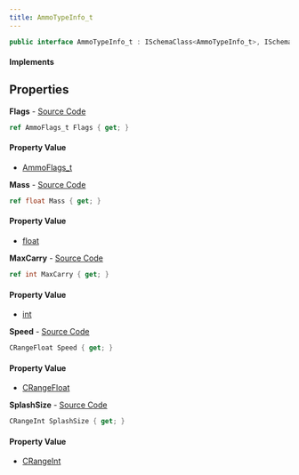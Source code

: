 ```yaml
---
title: AmmoTypeInfo_t
---
```


```csharp
public interface AmmoTypeInfo_t : ISchemaClass<AmmoTypeInfo_t>, ISchemaField, ISchemaClass, INativeHandle
```

#### Implements

## Properties

**Flags** - [Source Code](https://github.com/swiftly-solution/swiftlys2/blob/master/managed/src/SwiftlyS2.Generated/Schemas/Interfaces/AmmoTypeInfo_t.cs#L20)

```csharp
ref AmmoFlags_t Flags { get; }
```

#### Property Value

- [AmmoFlags_t](/docs/api/shared/schemadefinitions/ammoflags_t)

**Mass** - [Source Code](https://github.com/swiftly-solution/swiftlys2/blob/master/managed/src/SwiftlyS2.Generated/Schemas/Interfaces/AmmoTypeInfo_t.cs#L22)

```csharp
ref float Mass { get; }
```

#### Property Value

- [float](https://learn.microsoft.com/dotnet/api/system.single)

**MaxCarry** - [Source Code](https://github.com/swiftly-solution/swiftlys2/blob/master/managed/src/SwiftlyS2.Generated/Schemas/Interfaces/AmmoTypeInfo_t.cs#L16)

```csharp
ref int MaxCarry { get; }
```

#### Property Value

- [int](https://learn.microsoft.com/dotnet/api/system.int32)

**Speed** - [Source Code](https://github.com/swiftly-solution/swiftlys2/blob/master/managed/src/SwiftlyS2.Generated/Schemas/Interfaces/AmmoTypeInfo_t.cs#L24)

```csharp
CRangeFloat Speed { get; }
```

#### Property Value

- [CRangeFloat](/docs/api/shared/schemadefinitions/crangefloat)

**SplashSize** - [Source Code](https://github.com/swiftly-solution/swiftlys2/blob/master/managed/src/SwiftlyS2.Generated/Schemas/Interfaces/AmmoTypeInfo_t.cs#L18)

```csharp
CRangeInt SplashSize { get; }
```

#### Property Value

- [CRangeInt](/docs/api/shared/schemadefinitions/crangeint)

